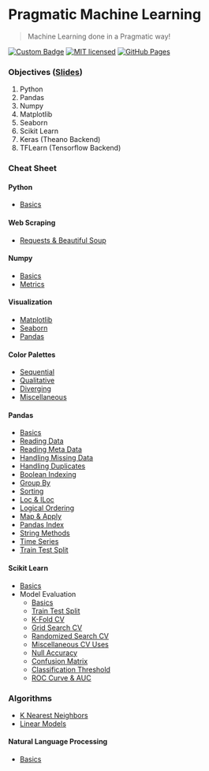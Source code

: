 # Pragmatic Machine Learning
> Machine Learning done in a Pragmatic way!

[![Custom Badge](https://img.shields.io/badge/Author-Abhijit%20Kar-brightgreen.svg?style=flat)](http://www.abhijit-kar.com/)
[![MIT licensed](https://img.shields.io/badge/Licence-MIT-blue.svg?style=flat)](https://opensource.org/licenses/mit-license.php)
[![GitHub Pages](https://img.shields.io/badge/Server-GitHub%20Pages-brightgreen.svg?style=flat)](http://www.abhijit-kar.com/pragmatic-machine-learning/)

### Objectives ([Slides](https://nbviewer.jupyter.org/format/slides/github/abhijit-kar/pragmatic-machine-learning/blob/master/intro.ipynb#/))
1. Python
1. Pandas
1. Numpy
1. Matplotlib
1. Seaborn
1. Scikit Learn
1. Keras (Theano Backend)
1. TFLearn (Tensorflow Backend)

### Cheat Sheet

#### Python
- [Basics](https://nbviewer.jupyter.org/github/abhijit-kar/pragmatic-machine-learning/blob/master/python/basics.ipynb)

#### Web Scraping
- [Requests & Beautiful Soup](https://nbviewer.jupyter.org/github/abhijit-kar/pragmatic-machine-learning/blob/master/web-scraping/requests-and-beautiful-soup.ipynb)

#### Numpy
- [Basics](https://nbviewer.jupyter.org/github/abhijit-kar/pragmatic-machine-learning/blob/master/numpy/basics.ipynb)
- [Metrics](https://nbviewer.jupyter.org/github/abhijit-kar/pragmatic-machine-learning/blob/master/numpy/metrics.ipynb)

#### Visualization
- [Matplotlib](https://nbviewer.jupyter.org/github/abhijit-kar/pragmatic-machine-learning/blob/master/visualization/matplotlib.ipynb)
- [Seaborn](https://nbviewer.jupyter.org/github/abhijit-kar/pragmatic-machine-learning/blob/master/visualization/seaborn.ipynb)
- [Pandas](https://nbviewer.jupyter.org/github/abhijit-kar/pragmatic-machine-learning/blob/master/visualization/pandas.ipynb)

#### Color Palettes
- [Sequential](https://nbviewer.jupyter.org/github/abhijit-kar/pragmatic-machine-learning/blob/master/visualization/color-palettes/sequential.ipynb)
- [Qualitative](https://nbviewer.jupyter.org/github/abhijit-kar/pragmatic-machine-learning/blob/master/visualization/color-palettes/qualitative.ipynb)
- [Diverging](https://nbviewer.jupyter.org/github/abhijit-kar/pragmatic-machine-learning/blob/master/visualization/color-palettes/diverging.ipynb)
- [Miscellaneous](https://nbviewer.jupyter.org/github/abhijit-kar/pragmatic-machine-learning/blob/master/visualization/color-palettes/miscellaneous.ipynb)

#### Pandas
- [Basics](https://nbviewer.jupyter.org/github/abhijit-kar/pragmatic-machine-learning/blob/master/pandas/basics.ipynb)
- [Reading Data](https://nbviewer.jupyter.org/github/abhijit-kar/pragmatic-machine-learning/blob/master/pandas/reading-data.ipynb)
- [Reading Meta Data](https://nbviewer.jupyter.org/github/abhijit-kar/pragmatic-machine-learning/blob/master/pandas/reading-metadata.ipynb)
- [Handling Missing Data](https://nbviewer.jupyter.org/github/abhijit-kar/pragmatic-machine-learning/blob/master/pandas/handling-missing-data.ipynb)
- [Handling Duplicates](https://nbviewer.jupyter.org/github/abhijit-kar/pragmatic-machine-learning/blob/master/pandas/handling-duplicates.ipynb)
- [Boolean Indexing](https://nbviewer.jupyter.org/github/abhijit-kar/pragmatic-machine-learning/blob/master/pandas/boolean-indexing.ipynb)
- [Group By](https://nbviewer.jupyter.org/github/abhijit-kar/pragmatic-machine-learning/blob/master/pandas/group-by.ipynb)
- [Sorting](https://nbviewer.jupyter.org/github/abhijit-kar/pragmatic-machine-learning/blob/master/pandas/sorting.ipynb)
- [Loc & ILoc](https://nbviewer.jupyter.org/github/abhijit-kar/pragmatic-machine-learning/blob/master/pandas/loc-iloc.ipynb)
- [Logical Ordering](https://nbviewer.jupyter.org/github/abhijit-kar/pragmatic-machine-learning/blob/master/pandas/logical-ordering.ipynb)
- [Map & Apply](https://nbviewer.jupyter.org/github/abhijit-kar/pragmatic-machine-learning/blob/master/pandas/map-and-apply.ipynb)
- [Pandas Index](https://nbviewer.jupyter.org/github/abhijit-kar/pragmatic-machine-learning/blob/master/pandas/pandas-index.ipynb)
- [String Methods](https://nbviewer.jupyter.org/github/abhijit-kar/pragmatic-machine-learning/blob/master/pandas/string-methods.ipynb)
- [Time Series](https://nbviewer.jupyter.org/github/abhijit-kar/pragmatic-machine-learning/blob/master/pandas/time-series.ipynb)
- [Train Test Split](https://nbviewer.jupyter.org/github/abhijit-kar/pragmatic-machine-learning/blob/master/pandas/train-test-split.ipynb)

#### Scikit Learn
- [Basics](https://nbviewer.jupyter.org/github/abhijit-kar/pragmatic-machine-learning/blob/master/sklearn/basics.ipynb)
- Model Evaluation
  - [Basics](https://nbviewer.jupyter.org/github/abhijit-kar/pragmatic-machine-learning/blob/master/sklearn/model-evaluation/basics.ipynb)
  - [Train Test Split](https://nbviewer.jupyter.org/github/abhijit-kar/pragmatic-machine-learning/blob/master/sklearn/model-evaluation/train-test-split.ipynb)
  - [K-Fold CV](https://nbviewer.jupyter.org/github/abhijit-kar/pragmatic-machine-learning/blob/master/sklearn/model-evaluation/k-fold-cv.ipynb)
  - [Grid Search CV](https://nbviewer.jupyter.org/github/abhijit-kar/pragmatic-machine-learning/blob/master/sklearn/model-evaluation/grid-search-cv.ipynb)
  - [Randomized Search CV](https://nbviewer.jupyter.org/github/abhijit-kar/pragmatic-machine-learning/blob/master/sklearn/model-evaluation/randomized-search-cv.ipynb)
  - [Miscellaneous CV Uses](https://nbviewer.jupyter.org/github/abhijit-kar/pragmatic-machine-learning/blob/master/sklearn/model-evaluation/misc-cv-uses.ipynb)
  - [Null Accuracy](https://nbviewer.jupyter.org/github/abhijit-kar/pragmatic-machine-learning/blob/master/sklearn/model-evaluation/null-accuracy.ipynb)
  - [Confusion Matrix](https://nbviewer.jupyter.org/github/abhijit-kar/pragmatic-machine-learning/blob/master/sklearn/model-evaluation/confusion-matrix.ipynb)
  - [Classification Threshold](https://nbviewer.jupyter.org/github/abhijit-kar/pragmatic-machine-learning/blob/master/sklearn/model-evaluation/classification-threshold.ipynb)
  - [ROC Curve & AUC](https://nbviewer.jupyter.org/github/abhijit-kar/pragmatic-machine-learning/blob/master/sklearn/model-evaluation/roc-curve-and-auc.ipynb)  

### Algorithms
- [K Nearest Neighbors](https://nbviewer.jupyter.org/github/abhijit-kar/pragmatic-machine-learning/blob/master/algorithms/knn.ipynb)
- [Linear Models](https://nbviewer.jupyter.org/github/abhijit-kar/pragmatic-machine-learning/blob/master/algorithms/linear-models.ipynb)  

#### Natural Language Processing
- [Basics](https://nbviewer.jupyter.org/github/abhijit-kar/pragmatic-machine-learning/blob/master/nlp/basics.ipynb)
